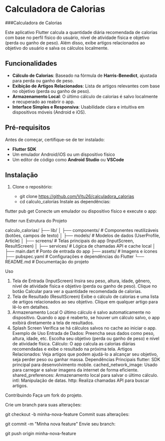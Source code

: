 
# Calculadora de Calorias


###Calculadora de Calorias

Este aplicativo Flutter calcula a quantidade diária recomendada de calorias com base no perfil físico do usuário, nível de atividade física e objetivo (perda ou ganho de peso). Além disso, exibe artigos relacionados ao objetivo do usuário e salva os cálculos localmente.

## Funcionalidades

- **Cálculo de Calorias**: Baseado na fórmula de **Harris-Benedict**, ajustada para perda ou ganho de peso.
- **Exibição de Artigos Relacionados**: Lista de artigos relevantes com base no objetivo (perda ou ganho de peso).
- **Armazenamento Local**: O último cálculo de calorias é salvo localmente e recuperado ao reabrir o app.
- **Interface Simples e Responsiva**: Usabilidade clara e intuitiva em dispositivos móveis (Android e iOS).

## Pré-requisitos

Antes de começar, certifique-se de ter instalado:

- **Flutter SDK**
- Um emulador Android/iOS ou um dispositivo físico
- Um editor de código como **Android Studio** ou **VSCode**

## Instalação

1. Clone o repositório:


   - git clone <https://github.com/Vitu26/calculadora_calorias>
   - cd calculo_calorias
Instale as dependências:




flutter pub get
Conecte um emulador ou dispositivo físico e execute o app:




flutter run
Estrutura do Projeto


calculo_calorias/
├── lib/
│   ├── components/        # Componentes reutilizáveis (botões, campos de texto)
│   ├── models/            # Modelos de dados (UserProfile, Article)
│   ├── screens/           # Telas principais do app (InputScreen, ResultScreen)
│   ├── services/          # Lógica de chamadas API e cache local
│   ├── main.dart          # Ponto de entrada do app
├── assets/                # Imagens e ícones
├── pubspec.yaml           # Configurações e dependências do Flutter
└── README.md              # Documentação do projeto


Uso
1. Tela de Entrada (InputScreen)
Insira seu peso, altura, idade, gênero, nível de atividade física e objetivo (perda ou ganho de peso).
Clique no botão Calcular para ver a quantidade recomendada de calorias.
2. Tela de Resultado (ResultScreen)
Exibe o cálculo de calorias e uma lista de artigos relacionados ao seu objetivo.
Clique em qualquer artigo para lê-lo em detalhes.
3. Armazenamento Local
O último cálculo é salvo automaticamente no dispositivo. Quando o app é reaberto, se houver um cálculo salvo, o app exibirá diretamente a tela de resultados.
4. Splash Screen
Verifica se há cálculos salvos no cache ao iniciar o app.
Exemplo de Uso
Entrada de Dados:
Preencha seus dados como peso, altura, idade, etc.
Escolha seu objetivo (perda ou ganho de peso) e nível de atividade física.
Cálculo:
O app calcula as calorias diárias recomendadas e exibe o resultado na próxima tela.
Artigos Relacionados:
Veja artigos que podem ajudá-lo a alcançar seu objetivo, seja perder peso ou ganhar massa.
Dependências Principais
flutter: SDK principal para desenvolvimento mobile.
cached_network_image: Usado para carregar e salvar imagens da internet de forma eficiente.
shared_preferences: Armazenamento local para salvar o último cálculo.
intl: Manipulação de datas.
http: Realiza chamadas API para buscar artigos.




Contribuindo
Faça um fork do projeto.

Crie um branch para suas alterações:


git checkout -b minha-nova-feature
Commit suas alterações:


git commit -m "Minha nova feature"
Envie seu branch:


git push origin minha-nova-feature

